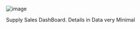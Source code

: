 ![image](https://encrypted-tbn0.gstatic.com/images?q=tbn:ANd9GcSq683WfeEIl5bi9SCrWhVtLk3CUJ_h2ehlj4pKqM7NlDXpmJ5aSohgjqICYpNQsaIajfM&usqp=CAU)

Supply Sales DashBoard. 
Details in Data very Minimal
